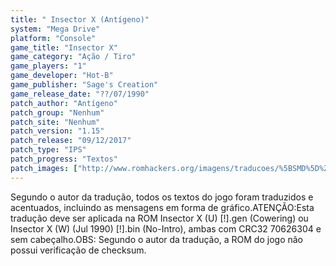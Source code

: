 ```yaml
---
title: " Insector X (Antígeno)"
system: "Mega Drive"
platform: "Console"
game_title: "Insector X"
game_category: "Ação / Tiro"
game_players: "1"
game_developer: "Hot-B"
game_publisher: "Sage's Creation"
game_release_date: "??/07/1990"
patch_author: "Antígeno"
patch_group: "Nenhum"
patch_site: "Nenhum"
patch_version: "1.15"
patch_release: "09/12/2017"
patch_type: "IPS"
patch_progress: "Textos"
patch_images: ["http://www.romhackers.org/imagens/traducoes/%5BSMD%5D%20Insector%20X%20-%20Ant%C3%ADgeno%20-%201.png","http://www.romhackers.org/imagens/traducoes/%5BSMD%5D%20Insector%20X%20-%20Ant%C3%ADgeno%20-%202.png","http://www.romhackers.org/imagens/traducoes/%5BSMD%5D%20Insector%20X%20-%20Ant%C3%ADgeno%20-%203.png"]
---
```

Segundo o autor da tradução, todos os textos do jogo foram traduzidos e acentuados, incluindo as mensagens em forma de gráfico.ATENÇÃO:Esta tradução deve ser aplicada na ROM Insector X (U) [!].gen (Cowering) ou Insector X (W) (Jul 1990) [!].bin (No-Intro), ambas com CRC32 70626304 e sem cabeçalho.OBS: Segundo o autor da tradução, a ROM do jogo não possui verificação de checksum.
